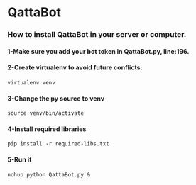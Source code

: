 # QattaBot

### How to install QattaBot in your server or computer.

#### 1-Make sure you add your bot token in QattaBot.py, line:196.


#### 2-Create virtualenv to avoid future conflicts:


  `virtualenv venv`


#### 3-Change the py source to venv


  `source venv/bin/activate`


#### 4-Install required libraries


  `pip install -r required-libs.txt`


#### 5-Run it


  `nohup python QattaBot.py &`
